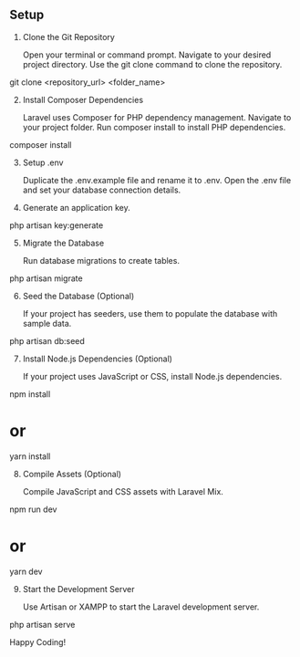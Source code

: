## Setup

1. Clone the Git Repository

   Open your terminal or command prompt.
   Navigate to your desired project directory.
   Use the git clone command to clone the repository.

git clone <repository_url> <folder_name>

2. Install Composer Dependencies

   Laravel uses Composer for PHP dependency management.
   Navigate to your project folder.
   Run composer install to install PHP dependencies.

composer install

3. Setup .env

   Duplicate the .env.example file and rename it to .env.
   Open the .env file and set your database connection details.


4. Generate an application key.

php artisan key:generate

5. Migrate the Database

   Run database migrations to create tables.

php artisan migrate

6. Seed the Database (Optional)

   If your project has seeders, use them to populate the database with sample data.

php artisan db:seed

7. Install Node.js Dependencies (Optional)

   If your project uses JavaScript or CSS, install Node.js dependencies.

npm install
# or
yarn install

8. Compile Assets (Optional)

   Compile JavaScript and CSS assets with Laravel Mix.

npm run dev
# or
yarn dev

9. Start the Development Server

   Use Artisan or XAMPP to start the Laravel development server.

php artisan serve

Happy Coding!
